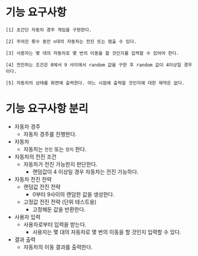 # 기능 요구사항
```text
[1] 초간단 자동차 경주 게임을 구현한다.
  
[2] 주어진 횟수 동안 n대의 자동차는 전진 또는 멈출 수 있다.
  
[3] 사용자는 몇 대의 자동차로 몇 번의 이동을 할 것인지를 입력할 수 있어야 한다.

[4] 전진하는 조건은 0에서 9 사이에서 random 값을 구한 후 random 값이 4이상일 경우이다.

[5] 자동차의 상태를 화면에 출력한다. 어느 시점에 출력할 것인지에 대한 제약은 없다.
```

# 기능 요구사항 분리
- 자동차 경주
  - 자동차 경주를 진행한다.
- 자동차
  - 자동차는 `전진` 또는 `정지` 한다.
- 자동차의 전진 조건
  - 자동차가 전진 가능한지 판단한다.
    - 랜덤값이 4 이상일 경우 자동차는 전진 가능하다.
- 자동차 전진 전략
  - 랜덤값 전진 전략
    - 0부터 9사이의 랜덤한 값을 생성한다.
  - 고정값 전진 전략 (단위 테스트용)
    - 고정해둔 값을 반환한다.
- 사용자 입력
  - 사용자로부터 입력을 받는다.
    - 사용자는 몇 대의 자동차로 몇 번의 이동을 할 것인지 입력할 수 있다.
- 결과 출력
  - 자동차의 이동 결과를 출력한다.